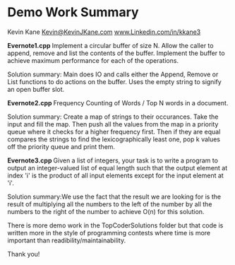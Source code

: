 <h1>Demo Work Summary </h1>

Kevin Kane
Kevin@KevinJKane.com
www.Linkedin.com/in/kkane3

<b> Evernote1.cpp </b>
Implement a circular buffer of size N. Allow the caller to append, remove and list the contents of the buffer. Implement the buffer to achieve maximum performance for each of the operations.

Solution summary: Main does IO and calls either the Append, Remove or List functions to do actions on the buffer. Uses the empty string to signify an open buffer slot.

<b> Evernote2.cpp </b>
Frequency Counting of Words / Top N words in a document.

Solution summary: Create a map of strings to their occurances. Take the input and fill the map.
Then push all the values from the map in a priority queue where it checks for a higher frequency first.
Then if they are equal compares the strings to find the lexicographically least one, pop k values off the priority queue and print them.

<b> Evernote3.cpp </b>
Given a list of integers, your task is to write a program to output an integer-valued list of equal length such that the output element at index 'i' is the product of all input elements except for the input element at 'i'.

Solution summary:We use the fact that the result we are looking for is the result of multiplying all the numbers to the left of the number by all the numbers to the right of the number to achieve O(n) for this solution.

There is more demo work in the TopCoderSolutions folder but that code is written more in the style of programming contests where time is more important than readibility/maintainability.

Thank you!


